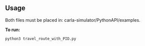 ## Usage

Both files must be placed in: carla-simulator/PythonAPI/examples.<br>

**To run:**

```
python3 travel_route_with_PID.py
```
